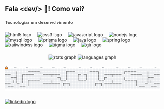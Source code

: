 <h2 align="left">Fala 	&ltdev/&gt 👊! Como vai?</h2>

###

<p align="left">Tecnologias em desenvolvimento</p>

###

<div align="left">
  <img src="https://cdn.jsdelivr.net/gh/devicons/devicon/icons/html5/html5-original.svg" height="30" alt="html5 logo"  />
  <img width="12" />
  <img src="https://cdn.jsdelivr.net/gh/devicons/devicon/icons/css3/css3-original.svg" height="30" alt="css3 logo"  />
  <img width="12" />
  <img src="https://cdn.jsdelivr.net/gh/devicons/devicon/icons/javascript/javascript-original.svg" height="30" alt="javascript logo"  />
  <img width="12" />
  <img src="https://cdn.jsdelivr.net/gh/devicons/devicon/icons/nodejs/nodejs-original.svg" height="30" alt="nodejs logo"  />
  <img width="12" />
  <img src="https://cdn.jsdelivr.net/gh/devicons/devicon/icons/mysql/mysql-original.svg" height="30" alt="mysql logo"  />
  <img width="12" />
  <img src="https://cdn.simpleicons.org/prisma/2D3748" height="30" alt="prisma logo"  />
  <img width="12" />
  <img src="https://cdn.jsdelivr.net/gh/devicons/devicon/icons/java/java-original.svg" height="30" alt="java logo"  />
  <img width="12" />
  <img src="https://cdn.jsdelivr.net/gh/devicons/devicon/icons/spring/spring-original.svg" height="30" alt="spring logo"  />
  <img width="12" />
  <img src="https://cdn.simpleicons.org/tailwindcss/06B6D4" height="30" alt="tailwindcss logo"  />
  <img width="12" />
  <img src="https://cdn.jsdelivr.net/gh/devicons/devicon/icons/figma/figma-original.svg" height="30" alt="figma logo"  />
  <img width="12" />
  <img src="https://cdn.jsdelivr.net/gh/devicons/devicon/icons/git/git-original.svg" height="30" alt="git logo"  />
</div>

###

<div align="center">
  <img src="https://github-readme-stats.vercel.app/api?username=gut0Rodri&hide_title=false&hide_rank=false&show_icons=true&include_all_commits=true&count_private=true&disable_animations=false&theme=dark&locale=pt-br&hide_border=true" height="200" alt="stats graph"  />
  <img src="https://github-readme-stats.vercel.app/api/top-langs?username=gut0Rodri&locale=pt-br&hide_title=false&layout=compact&card_width=320&langs_count=5&theme=dark&hide_border=true" height="200" alt="languages graph"  />
</div>

###

<picture>
  <source media="(prefers-color-scheme: dark)" srcset="https://raw.githubusercontent.com/gut0Rodri/gut0Rodri/output/pacman-contribution-graph-dark.svg">
  <source media="(prefers-color-scheme: light)" srcset="https://raw.githubusercontent.com/gut0Rodri/gut0Rodri/output/pacman-contribution-graph.svg">
  <img alt="pacman contribution graph" src="https://raw.githubusercontent.com/gut0Rodri/gut0Rodri/output/pacman-contribution-graph.svg">
</picture>

###

<div align="left">
  <a href="https://www.linkedin.com/in/gutorodri" target="_blank">
    <img src="https://img.shields.io/static/v1?message=LinkedIn&logo=linkedin&label=&color=0077B5&logoColor=white&labelColor=&style=for-the-badge" height="35" alt="linkedin logo"  />
  </a>
</div>

###
